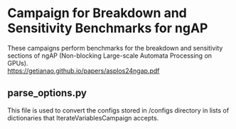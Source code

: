 # Campaign for Breakdown and Sensitivity Benchmarks for ngAP  
These campaigns perform benchmarks for the breakdown and sensitivity sections of ngAP (Non-blocking Large-scale Automata Processing
on GPUs).  
https://getianao.github.io/papers/asplos24ngap.pdf

## parse_options.py
This file is used to convert the configs stored in /configs directory in lists of dictionaries that IterateVariablesCampaign accepts.